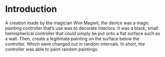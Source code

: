 # Introduction

A creation made by the magician Wim Magwit, the device was a magic painting controller that’s use was to decorate interiors.
It was a black, small hemispherical controller that could simply be put onto a flat surface such as a wall.
Then, create a legitimate painting on the surface below the controller.
Which were changed out in random intervals.
In short, the controller was able to paint random paintings.
